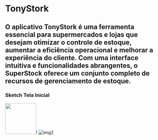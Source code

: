 # TonyStork
## O aplicativo TonyStork é uma ferramenta essencial para supermercados e lojas que desejam otimizar o controle de estoque, aumentar a eficiência operacional e melhorar a experiência do cliente. Com uma interface intuitiva e funcionalidades abrangentes, o SuperStock oferece um conjunto completo de recursos de gerenciamento de estoque.
### Sketch Tela Inicial
<img src="https://github.com/CBGMDias/TonyStork/assets/140767577/ebc5aefc-f6b5-403a-a587-7a091f7dd476" width="100" height="100">!
![img2](https://github.com/CBGMDias/TonyStork/assets/140767577/a877935e-4b8b-4019-bf7c-9c27a67ae99b)
